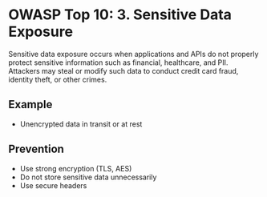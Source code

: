 # OWASP Top 10: 3. Sensitive Data Exposure

Sensitive data exposure occurs when applications and APIs do not properly protect sensitive information such as financial, healthcare, and PII. Attackers may steal or modify such data to conduct credit card fraud, identity theft, or other crimes.

## Example
- Unencrypted data in transit or at rest

## Prevention
- Use strong encryption (TLS, AES)
- Do not store sensitive data unnecessarily
- Use secure headers
